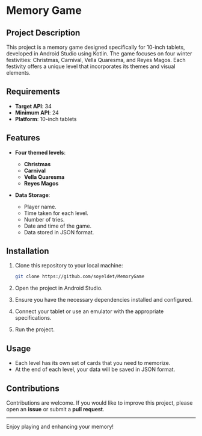 # Memory Game

## Project Description

This project is a memory game designed specifically for 10-inch tablets, developed in Android Studio using Kotlin. The game focuses on four winter festivities: Christmas, Carnival, Vella Quaresma, and Reyes Magos. Each festivity offers a unique level that incorporates its themes and visual elements.

## Requirements

- **Target API**: 34
- **Minimum API**: 24
- **Platform**: 10-inch tablets

## Features

- **Four themed levels**: 
  - **Christmas**
  - **Carnival**
  - **Vella Quaresma**
  - **Reyes Magos**

- **Data Storage**: 
  - Player name.
  - Time taken for each level.
  - Number of tries.
  - Date and time of the game.
  - Data stored in JSON format.

## Installation

1. Clone this repository to your local machine:
   ```bash
   git clone https://github.com/soyeldet/MemoryGame
   ```

2. Open the project in Android Studio.

3. Ensure you have the necessary dependencies installed and configured.

4. Connect your tablet or use an emulator with the appropriate specifications.

5. Run the project.

## Usage

- Each level has its own set of cards that you need to memorize.
- At the end of each level, your data will be saved in JSON format.

## Contributions

Contributions are welcome. If you would like to improve this project, please open an **issue** or submit a **pull request**.

---

Enjoy playing and enhancing your memory!
